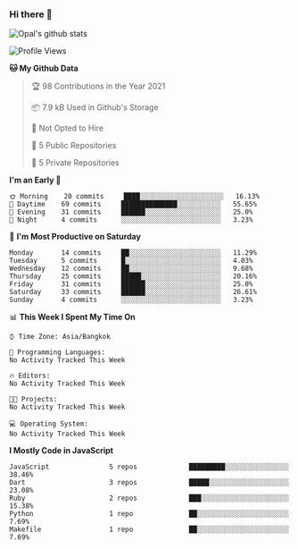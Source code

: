 ### Hi there 👋

![Opal's github stats](https://github-readme-stats.vercel.app/api?username=coolkidneversleep&count_private=true&show_icons=true&theme=radical)


<!--START_SECTION:waka-->
![Profile Views](http://img.shields.io/badge/Profile%20Views-0-blue)

**🐱 My Github Data** 

> 🏆 98 Contributions in the Year 2021
 > 
> 📦 7.9 kB Used in Github's Storage 
 > 
> 🚫 Not Opted to Hire
 > 
> 📜 5 Public Repositories 
 > 
> 🔑 5 Private Repositories  
 > 
**I'm an Early 🐤** 

```text
🌞 Morning    20 commits     ████░░░░░░░░░░░░░░░░░░░░░   16.13% 
🌆 Daytime    69 commits     ██████████████░░░░░░░░░░░   55.65% 
🌃 Evening    31 commits     ██████░░░░░░░░░░░░░░░░░░░   25.0% 
🌙 Night      4 commits      ░░░░░░░░░░░░░░░░░░░░░░░░░   3.23%

```
📅 **I'm Most Productive on Saturday** 

```text
Monday       14 commits     ██░░░░░░░░░░░░░░░░░░░░░░░   11.29% 
Tuesday      5 commits      █░░░░░░░░░░░░░░░░░░░░░░░░   4.03% 
Wednesday    12 commits     ██░░░░░░░░░░░░░░░░░░░░░░░   9.68% 
Thursday     25 commits     █████░░░░░░░░░░░░░░░░░░░░   20.16% 
Friday       31 commits     ██████░░░░░░░░░░░░░░░░░░░   25.0% 
Saturday     33 commits     ██████░░░░░░░░░░░░░░░░░░░   26.61% 
Sunday       4 commits      ░░░░░░░░░░░░░░░░░░░░░░░░░   3.23%

```


📊 **This Week I Spent My Time On** 

```text
⌚︎ Time Zone: Asia/Bangkok

💬 Programming Languages: 
No Activity Tracked This Week

🔥 Editors: 
No Activity Tracked This Week

🐱‍💻 Projects: 
No Activity Tracked This Week

💻 Operating System: 
No Activity Tracked This Week

```

**I Mostly Code in JavaScript** 

```text
JavaScript               5 repos             █████████░░░░░░░░░░░░░░░░   38.46% 
Dart                     3 repos             █████░░░░░░░░░░░░░░░░░░░░   23.08% 
Ruby                     2 repos             ███░░░░░░░░░░░░░░░░░░░░░░   15.38% 
Python                   1 repo              ██░░░░░░░░░░░░░░░░░░░░░░░   7.69% 
Makefile                 1 repo              ██░░░░░░░░░░░░░░░░░░░░░░░   7.69%

```



<!--END_SECTION:waka-->
